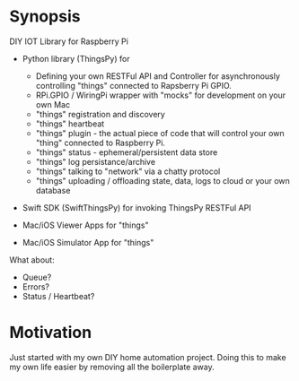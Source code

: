 # Synopsis
DIY IOT Library for Raspberry Pi
- Python library (ThingsPy) for
  - Defining your own RESTFul API and Controller for asynchronously controlling "things" connected to Rapsberry Pi GPIO.
  - RPi.GPIO / WiringPi wrapper with "mocks" for development on your own Mac
  - "things" registration and discovery
  - "things" heartbeat
  - "things" plugin - the actual piece of code that will control your own "thing" connected to Raspberry Pi.
  - "things" status - ephemeral/persistent data store
  - "things" log persistance/archive
  - "things" talking to "network" via a chatty protocol
  - "things" uploading / offloading state, data, logs to cloud or your own database

- Swift SDK (SwiftThingsPy) for invoking ThingsPy RESTFul API
- Mac/iOS Viewer Apps for "things"
- Mac/iOS Simulator App for "things"

What about:
- Queue?
- Errors?
- Status / Heartbeat?

# Motivation

Just started with my own DIY home automation project. Doing this to make my own life easier by removing all the boilerplate away.
